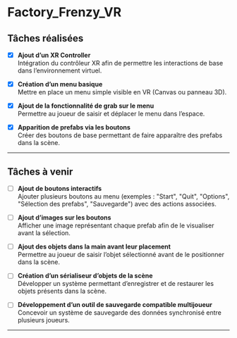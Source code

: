 # Factory_Frenzy_VR

## Tâches réalisées

- [x] **Ajout d’un XR Controller**  
  Intégration du contrôleur XR afin de permettre les interactions de base dans l’environnement virtuel.

- [x] **Création d’un menu basique**  
  Mettre en place un menu simple visible en VR (Canvas ou panneau 3D).

- [x] **Ajout de la fonctionnalité de grab sur le menu**  
  Permettre au joueur de saisir et déplacer le menu dans l’espace.
- [x] **Apparition de prefabs via les boutons**  
  Créer des boutons de base permettant de faire apparaître des prefabs dans la scène.

---

## Tâches à venir

- [ ] **Ajout de boutons interactifs**  
  Ajouter plusieurs boutons au menu (exemples : "Start", "Quit", "Options", "Sélection des prefabs", "Sauvegarde") avec des actions associées.

- [ ] **Ajout d’images sur les boutons**  
  Afficher une image représentant chaque prefab afin de le visualiser avant la sélection.

- [ ] **Ajout des objets dans la main avant leur placement**  
  Permettre au joueur de saisir l’objet sélectionné avant de le positionner dans la scène.

- [ ] **Création d’un sérialiseur d’objets de la scène**  
  Développer un système permettant d’enregistrer et de restaurer les objets présents dans la scène.

- [ ] **Développement d’un outil de sauvegarde compatible multijoueur**  
  Concevoir un système de sauvegarde des données synchronisé entre plusieurs joueurs.

---
